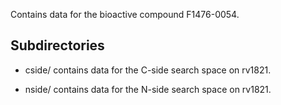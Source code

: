 Contains data for the bioactive compound F1476-0054.

## Subdirectories

- cside/ contains data for the C-side search space on rv1821.

- nside/ contains data for the N-side search space on rv1821.

